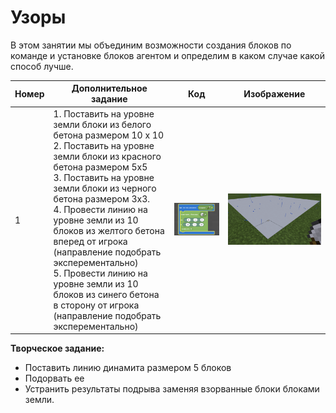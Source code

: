 # Узоры
В этом занятии мы объединим возможности создания блоков по команде и установке блоков агентом и определим в каком случае какой способ лучше.

|Номер|Дополнительное задание|Код|Изображение|
|---|---|---|---|
|1|1. Поставить на уровне земли блоки из белого бетона размером 10 x 10<br>2. Поставить на уровне земли блоки из красного бетона размером 5х5<br>3. Поставить на уровне земли блоки из черного бетона размером 3х3.<br>4. Провести линию на уровне земли из 10 блоков из желтого бетона вперед от игрока (направление подобрать эксперементально)<br>5.  Провести линию на уровне земли из 10 блоков из синего бетона в сторону от игрока (направление подобрать эксперементально)|<img src = "img/white_block_10_10_code.png">|<img src = "img/white_block_10_10.png">|  
**Творческое задание:**
* Поставить линию динамита размером 5 блоков
* Подорвать ее
* Устранить результаты подрыва заменяя взорванные блоки блоками земли.